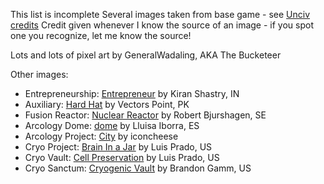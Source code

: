 This list is incomplete
Several images taken from base game - see [Unciv credits](https://github.com/yairm210/Unciv/blob/master/docs/Credits.md)
Credit given whenever I know the source of an image - if you spot one you recognize, let me know the source!

Lots and lots of pixel art by GeneralWadaling, AKA The Bucketeer

Other images:
* Entrepreneurship: [Entrepreneur](https://thenounproject.com/term/entrepreneur/2338644/) by Kiran Shastry, IN
* Auxiliary: [Hard Hat](https://thenounproject.com/term/hard-hat/3060083/) by Vectors Point, PK
* Fusion Reactor: [Nuclear Reactor](https://thenounproject.com/term/nuclear-reactor/4110972/) by Robert Bjurshagen, SE
* Arcology Dome: [dome](https://thenounproject.com/term/dome/945836/) by Lluisa Iborra, ES
* Arcology Project: [City](https://thenounproject.com/term/city/2488561/) by iconcheese
* Cryo Project: [Brain In a Jar](https://thenounproject.com/term/brain-in-a-jar/467672/) by Luis Prado, US 
* Cryo Vault: [Cell Preservation](https://thenounproject.com/term/cell-preservation/10707/) by Luis Prado, US
* Cryo Sanctum: [Cryogenic Vault](https://thenounproject.com/term/cryogenic-vault/115036/) by Brandon Gamm, US 